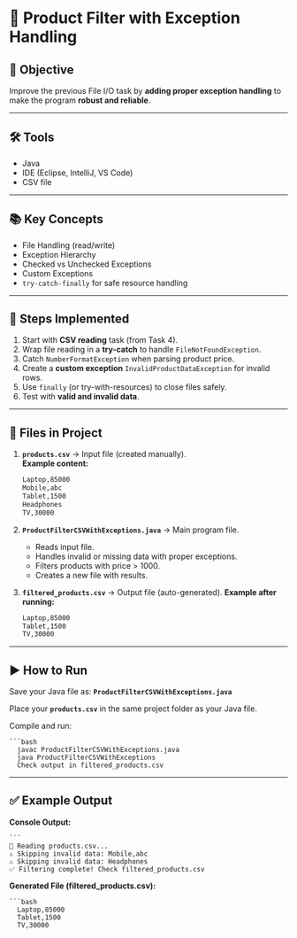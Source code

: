 # 📂 Product Filter with Exception Handling  

## 🎯 Objective  
Improve the previous File I/O task by **adding proper exception handling** to make the program **robust and reliable**.  

---

## 🛠 Tools  
- Java  
- IDE (Eclipse, IntelliJ, VS Code)  
- CSV file  

---

## 📚 Key Concepts  
- File Handling (read/write)  
- Exception Hierarchy  
- Checked vs Unchecked Exceptions  
- Custom Exceptions  
- `try-catch-finally` for safe resource handling  

---

## 🚀 Steps Implemented  

1. Start with **CSV reading** task (from Task 4).  
2. Wrap file reading in a **try-catch** to handle `FileNotFoundException`.  
3. Catch `NumberFormatException` when parsing product price.  
4. Create a **custom exception** `InvalidProductDataException` for invalid rows.  
5. Use `finally` (or try-with-resources) to close files safely.  
6. Test with **valid and invalid data**.  

---

## 📂 Files in Project  

1. **`products.csv`** → Input file (created manually).  
   **Example content:** 
   ```bash
   Laptop,85000
   Mobile,abc
   Tablet,1500
   Headphones
   TV,30000
   
2. **`ProductFilterCSVWithExceptions.java`** → Main program file.
   - Reads input file.
   - Handles invalid or missing data with proper exceptions.
   - Filters products with price > 1000.
   - Creates a new file with results.
     
3. **`filtered_products.csv`** → Output file (auto-generated).
   **Example after running:**
    ```bash
    Laptop,85000
    Tablet,1500
    TV,30000

---

## ▶️ How to Run
  Save your Java file as:
  **`ProductFilterCSVWithExceptions.java`**

  Place your **`products.csv`** in the same project folder as your Java file.

 Compile and run:

    ```bash
      javac ProductFilterCSVWithExceptions.java
      java ProductFilterCSVWithExceptions
      Check output in filtered_products.csv

---

## ✅ Example Output
**Console Output:**

    ```
    📂 Reading products.csv...
    ⚠️ Skipping invalid data: Mobile,abc
    ⚠️ Skipping invalid data: Headphones
    ✅ Filtering complete! Check filtered_products.csv
    
**Generated File (filtered_products.csv):**

    ```bash
      Laptop,85000
      Tablet,1500
      TV,30000
